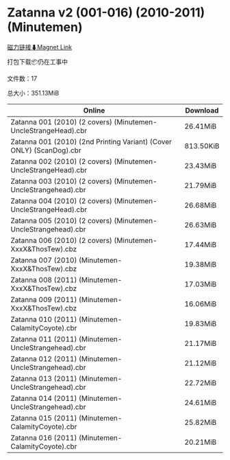 # Zatanna v2 (001-016) (2010-2011) (Minutemen)

[磁力链接⬇Magnet Link](magnet:?xt=urn:btih:1e14d66171a674e062578b83a698b5e45ede3622&dn=Zatanna%20v2%20%28001-016%29%20%282010-2011%29%20%28Minutemen%29)

打包下载📦仍在工事中

文件数：17

总大小：351.13MiB

Online | Download
--- | ---
Zatanna 001 (2010) (2 covers) (Minutemen-UncleStrangeHead).cbr | 26.41MiB
Zatanna 001 (2010) (2nd Printing Variant) (Cover ONLY) (ScanDog).cbr | 813.50KiB
Zatanna 002 (2010) (2 covers) (Minutemen-UncleStrangeHead).cbr | 23.43MiB
Zatanna 003 (2010) (2 covers) (Minutemen-UncleStrangehead).cbr | 21.79MiB
Zatanna 004 (2010) (2 covers) (Minutemen-UncleStrangeHead).cbr | 26.68MiB
Zatanna 005 (2010) (2 covers) (Minutemen-UncleStrangehead).cbr | 26.63MiB
Zatanna 006 (2010) (2 covers) (Minutemen-XxxX&ThosTew).cbz | 17.44MiB
Zatanna 007 (2010) (Minutemen-XxxX&ThosTew).cbz | 19.38MiB
Zatanna 008 (2011) (Minutemen-XxxX&ThosTew).cbz | 17.03MiB
Zatanna 009 (2011) (Minutemen-XxxX&ThosTew).cbz | 16.06MiB
Zatanna 010 (2011) (Minutemen-CalamityCoyote).cbr | 19.83MiB
Zatanna 011 (2011) (Minutemen-UncleStrangehead).cbr | 21.17MiB
Zatanna 012 (2011) (Minutemen-UncleStrangehead).cbr | 21.12MiB
Zatanna 013 (2011) (Minutemen-UncleStrangehead).cbr | 22.72MiB
Zatanna 014 (2011) (Minutemen-UncleStrangehead).cbr | 24.61MiB
Zatanna 015 (2011) (Minutemen-CalamityCoyote).cbr | 25.82MiB
Zatanna 016 (2011) (Minutemen-CalamityCoyote).cbr | 20.21MiB